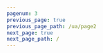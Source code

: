 ```yaml
---
pagenum: 3
previous_page: true
previous_page_path: /ua/page2
next_page: true
next_page_path: /
---
```

